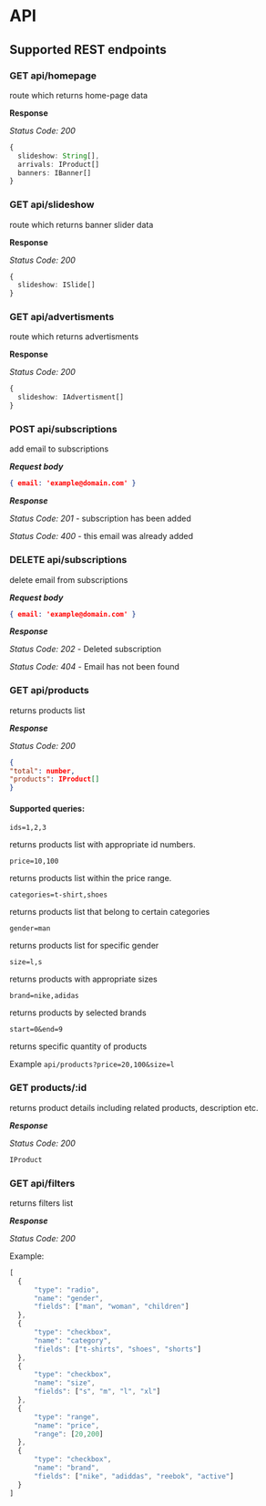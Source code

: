 # API

## Supported REST endpoints
### GET api/homepage
route which returns home-page data

**Response**

*Status Code: 200*

```ts
{
  slideshow: String[],
  arrivals: IProduct[]  
  banners: IBanner[]
}
```

### GET api/slideshow
route which returns banner slider data

**Response**

*Status Code: 200*

```ts
{
  slideshow: ISlide[]
}
```

### GET api/advertisments
route which returns advertisments

**Response**

*Status Code: 200*

```ts
{
  slideshow: IAdvertisment[]
}
```

### POST api/subscriptions
add email to subscriptions

***Request body***
```json
{ email: 'example@domain.com' }
```
***Response***

*Status Code: 201* - subscription has been added

*Status Code: 400* - this email was already added

### DELETE api/subscriptions
delete email from subscriptions

***Request body***
```json
{ email: 'example@domain.com' }
```
***Response***

*Status Code: 202* - Deleted subscription

*Status Code: 404* - Email has not been found


### GET api/products
returns products list

***Response***

*Status Code: 200*

```json
{
"total": number,
"products": IProduct[]
}
```

#### Supported queries:

`ids=1,2,3`

returns products list with appropriate id numbers.

`price=10,100`

returns products list  within the price range.

`categories=t-shirt,shoes`

returns products list that belong to certain categories

`gender=man`

returns products list for specific gender

`size=l,s`

returns products with appropriate sizes

`brand=nike,adidas`

returns products by selected brands

`start=0&end=9`

returns specific quantity of products

Example `api/products?price=20,100&size=l`

### GET products/:id
returns product details including related products, description etc.

***Response***

*Status Code: 200*
```ts
IProduct
```

### GET api/filters
returns filters list

***Response***

*Status Code: 200*

Example:
```ts
[
  {
      "type": "radio",
      "name": "gender",
      "fields": ["man", "woman", "children"]
  },
  {
      "type": "checkbox",
      "name": "category",
      "fields": ["t-shirts", "shoes", "shorts"]
  },
  {
      "type": "checkbox",
      "name": "size",
      "fields": ["s", "m", "l", "xl"]
  },
  {
      "type": "range",
      "name": "price",
      "range": [20,200]
  },
  {
      "type": "checkbox",
      "name": "brand",
      "fields": ["nike", "adiddas", "reebok", "active"]
  }
]
```





